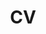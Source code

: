 ---
layout: cv
permalink: /cv/
classes: wide
title: CV
nav: true
nav_order: 1
cv_pdf: /assets/pdf/yuzheng.pdf
toc:
sidebar: left  # <- remove this line to center the pdf
---